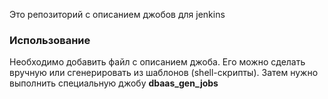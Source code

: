 Это репозиторий с описанием джобов для jenkins

### Использование
Необходимо добавить файл с описанием джоба. Его можно сделать вручную или сгенерировать из шаблонов (shell-скрипты).
Затем нужно выполнить специальную джобу **dbaas_gen_jobs**
